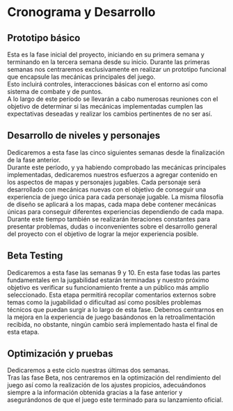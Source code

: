 # Cronograma y Desarrollo

## Prototipo básico
Esta es la fase inicial del proyecto, iniciando en su primera semana y terminando en la tercera semana desde su inicio.
Durante las primeras semanas nos centraremos exclusivamente en realizar un prototipo funcional que encapsule las mecánicas principales del juego.  
Esto incluirá controles, interacciones básicas con el entorno así como sistema de combate y de puntos.  
A lo largo de este período se llevarán a cabo numerosas reuniones con el objetivo de determinar si las mecánicas implementadas cumplen las expectativas deseadas y realizar los cambios pertinentes de no ser así.

## Desarrollo de niveles y personajes
Dedicaremos a esta fase las cinco siguientes semanas desde la finalización de la fase anterior.  
Durante este período, y ya habiendo comprobado las mecánicas principales implementadas, dedicaremos nuestros esfuerzos a agregar contenido en los aspectos de mapas y personajes jugables. Cada personaje será desarrollado con mecánicas nuevas con el objetivo de conseguir una experiencia de juego única para cada personaje jugable. La misma filosofía de diseño se aplicará a los mapas, cada mapa debe contener mecánicas únicas para conseguir diferentes experiencias dependiendo de cada mapa.
Durante este tiempo también se realizarán iteraciones constantes para presentar problemas, dudas o inconvenientes sobre el desarrollo general del proyecto con el objetivo de lograr la mejor experiencia posible.

## Beta Testing
Dedicaremos a esta fase las semanas 9 y 10.
En esta fase todas las partes fundamentales en la jugabilidad estarán terminadas y nuestro próximo objetivo es verificar su funcionamiento frente a un público más amplio seleccionado.
Esta etapa permitirá recopilar comentarios externos sobre temas como la jugabilidad o dificultad así como posibles problemas técnicos que puedan surgir a lo largo de esta fase. Debemos centrarnos en la mejora en la experiencia de juego basándonos en la retroalimentación recibida, no obstante, ningún cambio será implementado hasta el final de esta etapa.

## Optimización y pruebas
Dedicaremos a este ciclo nuestras últimas dos semanas.  
Tras las fase Beta, nos centraremos en la optimización del rendimiento del juego así como la realización de los ajustes propicios, adecuándonos siempre a la información obtenida gracias a la fase anterior y asegurándonos de que el juego este terminado para su lanzamiento oficial.
